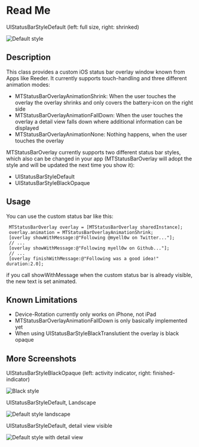 Read Me
=====================

UIStatusBarStyleDefault (left: full size, right: shrinked)

![Default style](https://img.skitch.com/20101223-r1ddre3u4sjmn4htkqw3bhp84j.jpg "Default style")

Description
-----------------

This class provides a custom iOS status bar overlay window known from Apps like Reeder.
It currently supports touch-handling and three different animation modes:
 
* MTStatusBarOverlayAnimationShrink: When the user touches the overlay the overlay shrinks and only covers the battery-icon on the right side
* MTStatusBarOverlayAnimationFallDown: When the user touches the overlay a detail view falls down where additional information can be displayed
* MTStatusBarOverlayAnimationNone: Nothing happens, when the user touches the overlay

MTStatusBarOverlay currently supports two different status bar styles, which also can be changed in your app (MTStatusBarOverlay will adopt the style and will be updated the next time you show it):

* UIStatusBarStyleDefault
* UIStatusBarStyleBlackOpaque

Usage
------------------

You can use the custom status bar like this:

     MTStatusBarOverlay overlay = [MTStatusBarOverlay sharedInstance];   
	 overlay.animation = MTStatusBarOverlayAnimationShrink;
     [overlay showWithMessage:@"Following @myell0w on Twitter..."]; 
 	 // ...
     [overlay showWithMessage:@"Following myell0w on Github..."];  
   	 // ...
     [overlay finishWithMessage:@"Following was a good idea!" duration:2.0];

if you call showWithMessage when the custom status bar is already visible, the new text is set animated. 

Known Limitations
----------------------- 

* Device-Rotation currently only works on iPhone, not iPad
* MTStatusBarOverlayAnimationFallDown is only basically implemented yet
* When using UIStatusBarStyleBlackTranslutient the overlay is black opaque


More Screenshots
------------------------

UIStatusBarStyleBlackOpaque (left: activity indicator, right: finished-indicator)

![Black style](https://img.skitch.com/20101223-rj8s32db61cb29w7k3fbpahktg.jpg "Black style")

UIStatusBarStyleDefault, Landscape

![Default style landscape](https://img.skitch.com/20101223-8ibm6egd7mu3fd8andgmtw9by5.jpg "Default style landscape")

UIStatusBarStyleDefault, detail view visible

![Default style with detail view](https://img.skitch.com/20101223-pgyq41gs36c9gnumjtwnit7a15.jpg "Default style with detail view")
